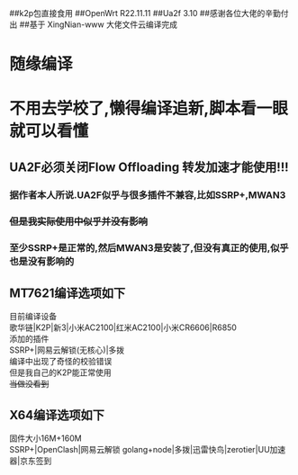 ##k2p包直接食用
##OpenWrt R22.11.11
##Ua2f 3.10
##感谢各位大佬的辛勤付出
##基于 XingNian-www 大佬文件云编译完成





# 随缘编译
# 不用去学校了,懒得编译追新,脚本看一眼就可以看懂
## UA2F必须关闭Flow Offloading 转发加速才能使用!!!
### 据作者本人所说.UA2F似乎与很多插件不兼容,比如SSRP+,MWAN3  
### ~~但是我实际使用中似乎并没有影响~~
### 至少SSRP+是正常的,然后MWAN3是安装了,但没有真正的使用,似乎也是没有影响的
## MT7621编译选项如下  
目前编译设备  
歌华链|K2P|新3|小米AC2100|红米AC2100|小米CR6606|R6850  
添加的插件  
SSRP+|网易云解锁(无核心)|多拨  
编译中出现了奇怪的校验错误  
但是我自己的K2P能正常使用  
~~当做没看到~~  
## X64编译选项如下  
固件大小16M+160M  
SSRP+|OpenClash|网易云解锁 golang+node|多拨|迅雷快鸟|zerotier|UU加速器|京东签到  
